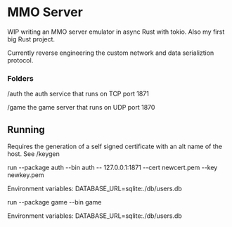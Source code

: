 # MMO Server

WIP writing an MMO server emulator in async Rust with tokio. Also my first big Rust project. 

Currently reverse engineering the custom network and data serializtion protocol. 

### Folders
/auth the auth service that runs on TCP port 1871

/game the game server that runs on UDP port 1870

## Running

Requires the generation of a self signed certificate with an alt name of the host. See /keygen

run --package auth --bin auth -- 127.0.0.1:1871 --cert newcert.pem --key newkey.pem

Environment variables:
DATABASE_URL=sqlite:./db/users.db


run --package game --bin game

Environment variables:
DATABASE_URL=sqlite:./db/users.db
